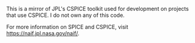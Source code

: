 This is a mirror of JPL's CSPICE toolkit used for development on projects that use CSPICE. I do not own any of this code. 

For more information on SPICE and CSPICE, visit https://naif.jpl.nasa.gov/naif/. 
